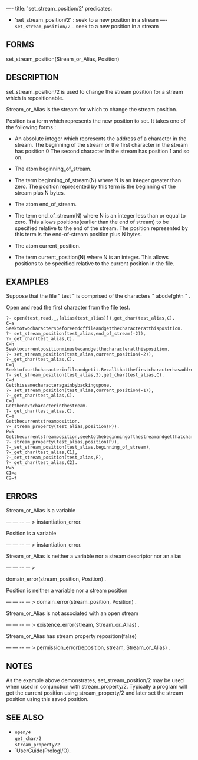 —-
title: 'set_stream_position/2'
predicates:
 - 'set_stream_position/2' : seek to a new position in a stream
—-
`set_stream_position/2` `—` seek to a new position in a stream


## FORMS

set_stream_position(Stream_or_Alias, Position)


## DESCRIPTION

set_stream_position/2 is used to change the stream position for a stream which is repositionable.

Stream_or_Alias is the stream for which to change the stream position.

Position is a term which represents the new position to set. It takes one of the following forms :

- An absolute integer which represents the address of a character in the stream. The beginning of the stream or the first character in the stream has position 0 The second character in the stream has position 1 and so on.

- The atom
beginning_of_stream.

- The term beginning_of_stream(N) where N is an integer greater than zero. The position represented by this term is the beginning of the stream plus N bytes.

- The atom
end_of_stream.

- The term end_of_stream(N) where N is an integer less than or equal to zero. This allows positions(earlier than the end of stream) to be specified relative to the end of the stream. The position represented by this term is the end-of-stream position plus N bytes.

- The atom
current_position.

- The term current_position(N) where N is an integer. This allows positions to be specified relative to the current position in the file.


## EXAMPLES

Suppose that the file &quot; test &quot; is comprised of the characters &quot; abcdefgh\n &quot; .

Open and read the first character from the file test.

```
?- open(test,read,_,[alias(test_alias)]),get_char(test_alias,C).
C=a
Seektotwocharactersbeforeendoffileandgetthecharacteratthisposition.
?- set_stream_position(test_alias,end_of_stream(-2)),
?-_get_char(test_alias,C).
C=h
Seektocurrentpositionminustwoandgetthecharacteratthisposition.
?- set_stream_position(test_alias,current_position(-2)),
?-_get_char(test_alias,C).
C=g
Seektofourthcharacterinfileandgetit.Recallthatthefirstcharacterhasaddress0
?- set_stream_position(test_alias,3),get_char(test_alias,C).
C=d
Getthissamecharacteragainbybackingupone.
?- set_stream_position(test_alias,current_position(-1)),
?-_get_char(test_alias,C).
C=d
Getthenextcharacterinthestream.
?- get_char(test_alias,C).
C=e
Getthecurrentstreamposition.
?- stream_property(test_alias,position(P)).
P=5
Getthecurrentstreamposition,seektothebeginningofthestreamandgetthatcharacter,thenseekbacktotheoldpositionandgetthecharacteratthatposition.
?- stream_property(test_alias,position(P)),
?-_set_stream_position(test_alias,beginning_of_stream),
?-_get_char(test_alias,C1),
?-_set_stream_position(test_alias,P),
?-_get_char(test_alias,C2).
P=5
C1=a
C2=f
```

## ERRORS

Stream_or_Alias is a variable

— — -- -- &gt; instantiation_error.

Position is a variable

— — -- -- &gt; instantiation_error.

Stream_or_Alias is neither a variable nor a stream descriptor nor an alias

— — -- -- &gt;

domain_error(stream_position, Position) .

Position is neither a variable nor a stream position

— — -- -- &gt; domain_error(stream_position, Position) .

Stream_or_Alias is not associated with an open stream

— — -- -- &gt; existence_error(stream, Stream_or_Alias) .

Stream_or_Alias has stream property reposition(false)

— — -- -- &gt; permission_error(reposition, stream, Stream_or_Alias) .


## NOTES

As the example above demonstrates, set_stream_position/2 may be used when used in conjunction with stream_property/2. Typically a program will get the current position using stream_property/2 and later set the stream position using this saved position.


## SEE ALSO

- `open/4`  
`get_char/2`  
`stream_property/2`
- `UserGuide(PrologI/O).
